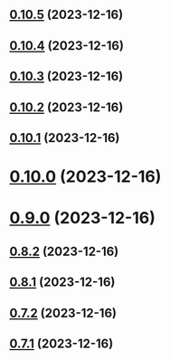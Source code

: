 ## [0.10.5](https://github.com/yeager-eren/rango-client/compare/signer-ton@0.10.4...signer-ton@0.10.5) (2023-12-16)



## [0.10.4](https://github.com/yeager-eren/rango-client/compare/signer-ton@0.10.3...signer-ton@0.10.4) (2023-12-16)



## [0.10.3](https://github.com/yeager-eren/rango-client/compare/signer-ton@0.10.2...signer-ton@0.10.3) (2023-12-16)



## [0.10.2](https://github.com/yeager-eren/rango-client/compare/signer-ton@0.10.1...signer-ton@0.10.2) (2023-12-16)



## [0.10.1](https://github.com/yeager-eren/rango-client/compare/signer-ton@0.10.0...signer-ton@0.10.1) (2023-12-16)



# [0.10.0](https://github.com/yeager-eren/rango-client/compare/signer-ton@0.9.0...signer-ton@0.10.0) (2023-12-16)



# [0.9.0](https://github.com/yeager-eren/rango-client/compare/signer-ton@0.8.2...signer-ton@0.9.0) (2023-12-16)



## [0.8.2](https://github.com/yeager-eren/rango-client/compare/signer-ton@0.8.1...signer-ton@0.8.2) (2023-12-16)



## [0.8.1](https://github.com/yeager-eren/rango-client/compare/signer-ton@0.7.2...signer-ton@0.8.1) (2023-12-16)



## [0.7.2](https://github.com/yeager-eren/rango-client/compare/signer-ton@0.7.1-next.67...signer-ton@0.7.2) (2023-12-16)



## [0.7.1](https://github.com/yeager-eren/rango-client/compare/signer-ton@0.8.0...signer-ton@0.7.1) (2023-12-16)



